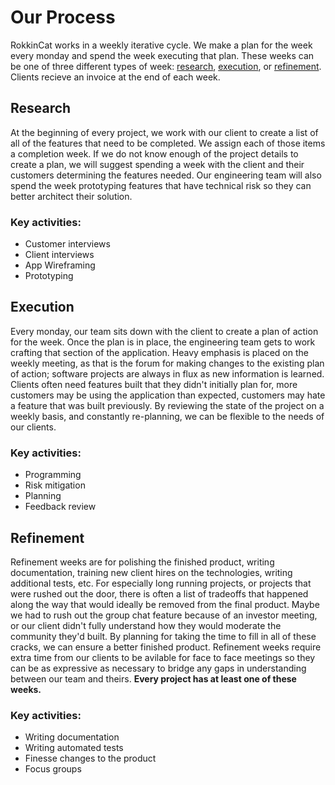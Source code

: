 # Our Process

RokkinCat works in a weekly iterative cycle. We make a plan for the week every
monday and spend the week executing that plan. These weeks can be one of three
different types of week: [research](#Research), [execution](#Execution), or
[refinement](#Refinement). Clients recieve an invoice at the end of each week.

## Research 

At the beginning of every project, we work with our client to
create a list of all of the features that need to be completed. We assign each
of those items a completion week. If we do not know enough of the project
details to create a plan, we will suggest spending a week with the client and
their customers determining the features needed.  Our engineering team will
also spend the week prototyping features that have technical risk so they can
better architect their solution.

### Key activities:
* Customer interviews
* Client interviews
* App Wireframing
* Prototyping


## Execution 

Every monday, our team sits down with the client to create a plan
of action for the week. Once the plan is in place, the engineering team gets to
work crafting that section of the application. Heavy emphasis is placed on the
weekly meeting, as that is the forum for making changes to the existing plan of
action; software projects are always in flux as new information is learned.
Clients often need features built that they didn't initially plan for, more
customers may be using the application than expected, customers may hate a
feature that was built previously.  By reviewing the state of the project on a
weekly basis, and constantly re-planning, we can be flexible to the needs of
our clients.

### Key activities:
* Programming
* Risk mitigation
* Planning
* Feedback review

## Refinement 

Refinement weeks are for polishing the finished product, writing
documentation, training new client hires on the technologies, writing
additional tests, etc.  For especially long running projects, or projects that
were rushed out the door, there is often a list of tradeoffs that happened
along the way that would ideally be removed from the final product. Maybe we
had to rush out the group chat feature because of an investor meeting, or our
client didn't fully understand how they would moderate the community they'd
built. By planning for taking the time to fill in all of these cracks, we can
ensure a better finished product. Refinement weeks require extra time from our
clients to be avilable for face to face meetings so they can be as expressive
as necessary to bridge any gaps in understanding between our team and theirs.
**Every project has at least one of these weeks.**

### Key activities:
* Writing documentation 
* Writing automated tests
* Finesse changes to the product
* Focus groups
